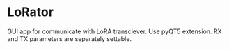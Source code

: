 # LoRator

GUI app for communicate with LoRA transciever. Use pyQT5 extension.
RX and TX parameters are separately settable.
